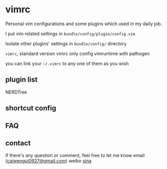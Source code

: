 vimrc
=====
Personal vim configurations and some plugins which used in my daily job.

I put vim related settings in `bundle/config/plugin/config.vim`

Isolate other plugins' settings in `bundle/config/` directory

`vimrc`, standard version vimrc only config vimruntime with pathogen

you can link your `~/.vimrc` to any one of them as you wish

plugin list
-----------
NERDTree


shortcut config
---------------

FAQ
---

contact
-------
If there's any question or comment, feel free to let me know
email (caiwengui0927@gmail.com)
weibo [sina](http://weibo.com/u/1929039863?wvr=5&)
